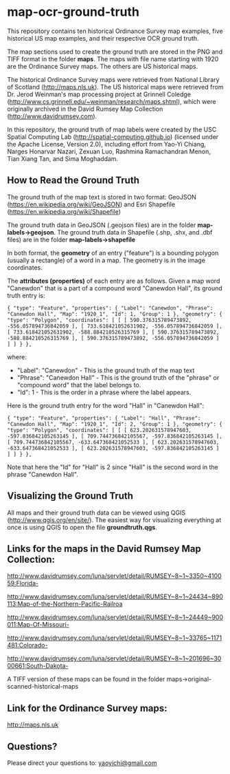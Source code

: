 # map-ocr-ground-truth

This repository contains ten historical Ordinance Survey map examples, five historical US map examples, and their respective OCR ground truth.

The map sections used to create the ground truth are stored in the PNG and TIFF format in the folder **maps**. The maps with file name starting with 1920 are the Ordinance Survey maps. The others are US historical maps.

The historical Ordinance Survey maps were retrieved from National Library of Scotland (<http://maps.nls.uk>). The US historical maps were retrieved from Dr. Jerod Weinman's map processing project at Grinnell Coledge (<http://www.cs.grinnell.edu/~weinman/research/maps.shtml>), which were originally archived in the David Rumsey Map Collection (<http://www.davidrumsey.com>).

In this repository, the ground truth of map labels were created by the USC Spatial Computing Lab (<http://spatial-computing.github.io>) (licensed under the Apache License, Version 2.0), including effort from Yao-Yi Chiang, Narges Honarvar Nazari, Zexuan Luo, Rashmina Ramachandran Menon, Tian Xiang Tan, and Sima Moghaddam. 




## How to Read the Ground Truth
The ground truth of the map text is stored in two format: GeoJSON (<https://en.wikipedia.org/wiki/GeoJSON>) and Esri Shapefile (<https://en.wikipedia.org/wiki/Shapefile>)

The ground truth data in GeoJSON (.geojson files) are in the folder **map-labels->geojson**. The ground truth data in Shapefile (.shp, .shx, and .dbf files) are in the folder **map-labels->shapefile** 

In both format, the **geometry** of an entry ("feature") is a bounding polygon (usually a rectangle) of a word in a map. The geometry is in the image coordinates.

The **attributes (properties)** of each entry are as follows. Given a map word "Canewdon" that is a part of a compound word "Canewdon Hall", its ground truth entry is:

```
{ "type": "Feature", "properties": { "Label": "Canewdon", "Phrase": "Canewdon Hall", "Map": "1920_1", "Id": 1, "Group": 1 }, "geometry": { "type": "Polygon", "coordinates": [ [ [ 590.376315789473892, -556.057894736842059 ], [ 733.618421052631902, -556.057894736842059 ], [ 733.618421052631902, -588.884210526315769 ], [ 590.376315789473892, -588.884210526315769 ], [ 590.376315789473892, -556.057894736842059 ] ] ] } },
```
where:

* "Label": "Canewdon" - This is the ground truth of the map text
* "Phrase": "Canewdon Hall" -  This is the ground truth of the "phrase" or "compound word" that the label belongs to.
* "Id": 1 - This is the order in a phrase where the label appears.

Here is the ground truth entry for the word "Hall" in "Canewdon Hall":

```
{ "type": "Feature", "properties": { "Label": "Hall", "Phrase": "Canewdon Hall", "Map": "1920_1", "Id": 2, "Group": 1 }, "geometry": { "type": "Polygon", "coordinates": [ [ [ 623.202631578947603, -597.836842105263145 ], [ 709.744736842105567, -597.836842105263145 ], [ 709.744736842105567, -633.647368421052533 ], [ 623.202631578947603, -633.647368421052533 ], [ 623.202631578947603, -597.836842105263145 ] ] ] } },
```
Note that here the "Id" for "Hall" is 2 since "Hall" is the second word in the phrase "Canewdon Hall".

## Visualizing the Ground Truth
All maps and their ground truth data can be viewed using QGIS (<http://www.qgis.org/en/site/>). The easiest way for visualizing everything at once is using QGIS to open the file **groundtruth.qgs**.

##  Links for the maps in the David Rumsey Map Collection: 

<http://www.davidrumsey.com/luna/servlet/detail/RUMSEY~8~1~3350~410059:Florida->

<http://www.davidrumsey.com/luna/servlet/detail/RUMSEY~8~1~24434~890113:Map-of-the-Northern-Pacific-Railroa>

<http://www.davidrumsey.com/luna/servlet/detail/RUMSEY~8~1~24449~900011:Map-Of-Missouri->

<http://www.davidrumsey.com/luna/servlet/detail/RUMSEY~8~1~33765~1171481:Colorado->

<http://www.davidrumsey.com/luna/servlet/detail/RUMSEY~8~1~201696~3000661:South-Dakota->
 
A TIFF version of these maps can be found in the folder maps->original-scanned-historical-maps
##  Link for the Ordinance Survey maps:
<http://maps.nls.uk>
##  Questions?
Please direct your questions to: yaoyichi@gmail.com